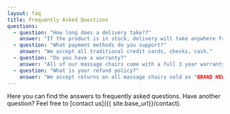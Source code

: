 ```yaml
---
layout: faq
title: Frequently Asked Questions
questions:
  - question: "How long does a delivery take??"
    answer: "If the product is in stock, delivery will take anywhere from 1-2 weeks."
  - question: "What payment methods do you support?"
    answer: "We accept all traditional credit cards, checks, cash."
  - question: "Do you have a warranty?"
    answer: "All of our massage chairs come with a full 3 year warranty coverage  &#upholstery; and wear and tear is not covered"
  - question: "What is your refund policy?"
    answer: "We accept returns on all massage chairs sold as "BRAND NEW" within 30 days of purchase. Refurbished/Used/Floor Model Display Massage Chairs are not refundable and all sales are final. A 20% restocking fee will apply if all boxes, manuals, packaging is not intact. White Glove Delivery & Installation service is NON REFUNDABLE and will incur a $550 charge."
---
```


Here you can find the answers to frequently asked questions. Have another question? Feel free to [contact us]({{ site.base_url}}/contact).
